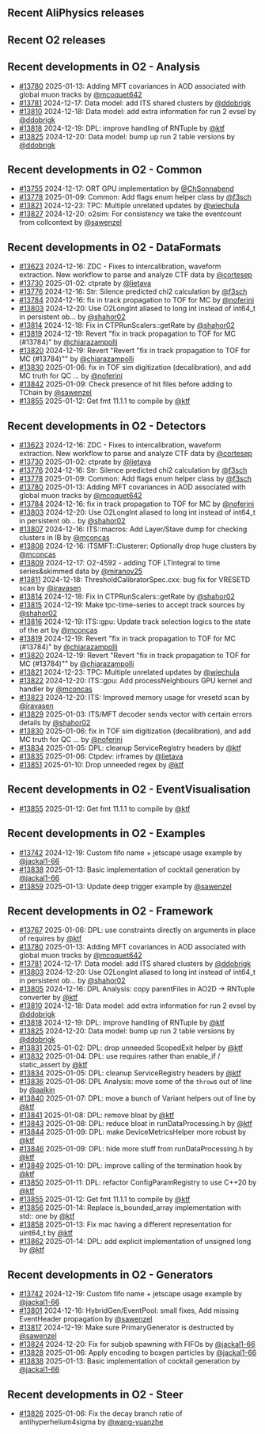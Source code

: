 ## Recent AliPhysics releases
## Recent O2 releases
## Recent developments in O2 - Analysis
- [\#13780](https://github.com/AliceO2Group/AliceO2/pull/13780) 2025-01-13: Adding MFT covariances in AOD associated with global muon tracks by [@mcoquet642](https://github.com/mcoquet642)
- [\#13781](https://github.com/AliceO2Group/AliceO2/pull/13781) 2024-12-17: Data model: add ITS shared clusters by [@ddobrigk](https://github.com/ddobrigk)
- [\#13810](https://github.com/AliceO2Group/AliceO2/pull/13810) 2024-12-18: Data model: add extra information for run 2 evsel by [@ddobrigk](https://github.com/ddobrigk)
- [\#13818](https://github.com/AliceO2Group/AliceO2/pull/13818) 2024-12-19: DPL: improve handling of RNTuple by [@ktf](https://github.com/ktf)
- [\#13825](https://github.com/AliceO2Group/AliceO2/pull/13825) 2024-12-20: Data model: bump up run 2 table versions by [@ddobrigk](https://github.com/ddobrigk)
## Recent developments in O2 - Common
- [\#13755](https://github.com/AliceO2Group/AliceO2/pull/13755) 2024-12-17: ORT GPU implementation by [@ChSonnabend](https://github.com/ChSonnabend)
- [\#13778](https://github.com/AliceO2Group/AliceO2/pull/13778) 2025-01-09: Common: Add flags enum helper class by [@f3sch](https://github.com/f3sch)
- [\#13821](https://github.com/AliceO2Group/AliceO2/pull/13821) 2024-12-23: TPC: Multiple unrelated updates by [@wiechula](https://github.com/wiechula)
- [\#13827](https://github.com/AliceO2Group/AliceO2/pull/13827) 2024-12-20: o2sim: For consistency we take the eventcount from collcontext by [@sawenzel](https://github.com/sawenzel)
## Recent developments in O2 - DataFormats
- [\#13623](https://github.com/AliceO2Group/AliceO2/pull/13623) 2024-12-16: ZDC - Fixes to intercalibration, waveform extraction. New workflow to parse and analyze CTF data by [@cortesep](https://github.com/cortesep)
- [\#13730](https://github.com/AliceO2Group/AliceO2/pull/13730) 2025-01-02: ctprate by [@lietava](https://github.com/lietava)
- [\#13776](https://github.com/AliceO2Group/AliceO2/pull/13776) 2024-12-16: Str: Silence predicted chi2 calculation by [@f3sch](https://github.com/f3sch)
- [\#13784](https://github.com/AliceO2Group/AliceO2/pull/13784) 2024-12-16: fix in track propagation to TOF for MC by [@noferini](https://github.com/noferini)
- [\#13803](https://github.com/AliceO2Group/AliceO2/pull/13803) 2024-12-20: Use O2LongInt aliased to long int instead of int64_t in persistent ob… by [@shahor02](https://github.com/shahor02)
- [\#13814](https://github.com/AliceO2Group/AliceO2/pull/13814) 2024-12-18: Fix in CTPRunScalers::getRate by [@shahor02](https://github.com/shahor02)
- [\#13819](https://github.com/AliceO2Group/AliceO2/pull/13819) 2024-12-19: Revert "fix in track propagation to TOF for MC (#13784)" by [@chiarazampolli](https://github.com/chiarazampolli)
- [\#13820](https://github.com/AliceO2Group/AliceO2/pull/13820) 2024-12-19: Revert "Revert "fix in track propagation to TOF for MC (#13784)"" by [@chiarazampolli](https://github.com/chiarazampolli)
- [\#13830](https://github.com/AliceO2Group/AliceO2/pull/13830) 2025-01-06: fix in TOF sim digitization (decalibration), and add MC truth for QC … by [@noferini](https://github.com/noferini)
- [\#13842](https://github.com/AliceO2Group/AliceO2/pull/13842) 2025-01-09: Check presence of hit files before adding to TChain by [@sawenzel](https://github.com/sawenzel)
- [\#13855](https://github.com/AliceO2Group/AliceO2/pull/13855) 2025-01-12: Get fmt 11.1.1 to compile by [@ktf](https://github.com/ktf)
## Recent developments in O2 - Detectors
- [\#13623](https://github.com/AliceO2Group/AliceO2/pull/13623) 2024-12-16: ZDC - Fixes to intercalibration, waveform extraction. New workflow to parse and analyze CTF data by [@cortesep](https://github.com/cortesep)
- [\#13730](https://github.com/AliceO2Group/AliceO2/pull/13730) 2025-01-02: ctprate by [@lietava](https://github.com/lietava)
- [\#13776](https://github.com/AliceO2Group/AliceO2/pull/13776) 2024-12-16: Str: Silence predicted chi2 calculation by [@f3sch](https://github.com/f3sch)
- [\#13778](https://github.com/AliceO2Group/AliceO2/pull/13778) 2025-01-09: Common: Add flags enum helper class by [@f3sch](https://github.com/f3sch)
- [\#13780](https://github.com/AliceO2Group/AliceO2/pull/13780) 2025-01-13: Adding MFT covariances in AOD associated with global muon tracks by [@mcoquet642](https://github.com/mcoquet642)
- [\#13784](https://github.com/AliceO2Group/AliceO2/pull/13784) 2024-12-16: fix in track propagation to TOF for MC by [@noferini](https://github.com/noferini)
- [\#13803](https://github.com/AliceO2Group/AliceO2/pull/13803) 2024-12-20: Use O2LongInt aliased to long int instead of int64_t in persistent ob… by [@shahor02](https://github.com/shahor02)
- [\#13807](https://github.com/AliceO2Group/AliceO2/pull/13807) 2024-12-16: ITS::macros: Add Layer/Stave dump for checking clusters in IB by [@mconcas](https://github.com/mconcas)
- [\#13808](https://github.com/AliceO2Group/AliceO2/pull/13808) 2024-12-16: ITSMFT::Clusterer: Optionally drop huge clusters by [@mconcas](https://github.com/mconcas)
- [\#13809](https://github.com/AliceO2Group/AliceO2/pull/13809) 2024-12-17: O2-4592 - adding TOF LTIntegral to time series&skimmed data by [@miranov25](https://github.com/miranov25)
- [\#13811](https://github.com/AliceO2Group/AliceO2/pull/13811) 2024-12-18: ThresholdCalibratorSpec.cxx: bug fix for VRESETD scan by [@iravasen](https://github.com/iravasen)
- [\#13814](https://github.com/AliceO2Group/AliceO2/pull/13814) 2024-12-18: Fix in CTPRunScalers::getRate by [@shahor02](https://github.com/shahor02)
- [\#13815](https://github.com/AliceO2Group/AliceO2/pull/13815) 2024-12-19: Make tpc-time-series to accept track sources by [@shahor02](https://github.com/shahor02)
- [\#13816](https://github.com/AliceO2Group/AliceO2/pull/13816) 2024-12-19: ITS::gpu: Update track selection logics to the state of the art by [@mconcas](https://github.com/mconcas)
- [\#13819](https://github.com/AliceO2Group/AliceO2/pull/13819) 2024-12-19: Revert "fix in track propagation to TOF for MC (#13784)" by [@chiarazampolli](https://github.com/chiarazampolli)
- [\#13820](https://github.com/AliceO2Group/AliceO2/pull/13820) 2024-12-19: Revert "Revert "fix in track propagation to TOF for MC (#13784)"" by [@chiarazampolli](https://github.com/chiarazampolli)
- [\#13821](https://github.com/AliceO2Group/AliceO2/pull/13821) 2024-12-23: TPC: Multiple unrelated updates by [@wiechula](https://github.com/wiechula)
- [\#13822](https://github.com/AliceO2Group/AliceO2/pull/13822) 2024-12-20: ITS::gpu: Add processNeighbours GPU kernel and handler by [@mconcas](https://github.com/mconcas)
- [\#13823](https://github.com/AliceO2Group/AliceO2/pull/13823) 2024-12-20: ITS: Improved memory usage for vresetd scan by [@iravasen](https://github.com/iravasen)
- [\#13829](https://github.com/AliceO2Group/AliceO2/pull/13829) 2025-01-03: ITS/MFT decoder sends vector with certain errors details by [@shahor02](https://github.com/shahor02)
- [\#13830](https://github.com/AliceO2Group/AliceO2/pull/13830) 2025-01-06: fix in TOF sim digitization (decalibration), and add MC truth for QC … by [@noferini](https://github.com/noferini)
- [\#13834](https://github.com/AliceO2Group/AliceO2/pull/13834) 2025-01-05: DPL: cleanup ServiceRegistry headers by [@ktf](https://github.com/ktf)
- [\#13835](https://github.com/AliceO2Group/AliceO2/pull/13835) 2025-01-06: Ctpdev: irframes by [@lietava](https://github.com/lietava)
- [\#13851](https://github.com/AliceO2Group/AliceO2/pull/13851) 2025-01-10: Drop unneeded regex by [@ktf](https://github.com/ktf)
## Recent developments in O2 - EventVisualisation
- [\#13855](https://github.com/AliceO2Group/AliceO2/pull/13855) 2025-01-12: Get fmt 11.1.1 to compile by [@ktf](https://github.com/ktf)
## Recent developments in O2 - Examples
- [\#13742](https://github.com/AliceO2Group/AliceO2/pull/13742) 2024-12-19: Custom fifo name + jetscape usage example by [@jackal1-66](https://github.com/jackal1-66)
- [\#13838](https://github.com/AliceO2Group/AliceO2/pull/13838) 2025-01-13: Basic implementation of cocktail generation by [@jackal1-66](https://github.com/jackal1-66)
- [\#13859](https://github.com/AliceO2Group/AliceO2/pull/13859) 2025-01-13: Update deep trigger example by [@sawenzel](https://github.com/sawenzel)
## Recent developments in O2 - Framework
- [\#13767](https://github.com/AliceO2Group/AliceO2/pull/13767) 2025-01-06: DPL: use constraints directly on arguments in place of requires by [@ktf](https://github.com/ktf)
- [\#13780](https://github.com/AliceO2Group/AliceO2/pull/13780) 2025-01-13: Adding MFT covariances in AOD associated with global muon tracks by [@mcoquet642](https://github.com/mcoquet642)
- [\#13781](https://github.com/AliceO2Group/AliceO2/pull/13781) 2024-12-17: Data model: add ITS shared clusters by [@ddobrigk](https://github.com/ddobrigk)
- [\#13803](https://github.com/AliceO2Group/AliceO2/pull/13803) 2024-12-20: Use O2LongInt aliased to long int instead of int64_t in persistent ob… by [@shahor02](https://github.com/shahor02)
- [\#13805](https://github.com/AliceO2Group/AliceO2/pull/13805) 2024-12-16: DPL Analysis: copy parentFiles in AO2D -> RNTuple converter by [@ktf](https://github.com/ktf)
- [\#13810](https://github.com/AliceO2Group/AliceO2/pull/13810) 2024-12-18: Data model: add extra information for run 2 evsel by [@ddobrigk](https://github.com/ddobrigk)
- [\#13818](https://github.com/AliceO2Group/AliceO2/pull/13818) 2024-12-19: DPL: improve handling of RNTuple by [@ktf](https://github.com/ktf)
- [\#13825](https://github.com/AliceO2Group/AliceO2/pull/13825) 2024-12-20: Data model: bump up run 2 table versions by [@ddobrigk](https://github.com/ddobrigk)
- [\#13831](https://github.com/AliceO2Group/AliceO2/pull/13831) 2025-01-02: DPL: drop unneeded ScopedExit helper by [@ktf](https://github.com/ktf)
- [\#13832](https://github.com/AliceO2Group/AliceO2/pull/13832) 2025-01-04: DPL: use requires rather than enable_if / static_assert by [@ktf](https://github.com/ktf)
- [\#13834](https://github.com/AliceO2Group/AliceO2/pull/13834) 2025-01-05: DPL: cleanup ServiceRegistry headers by [@ktf](https://github.com/ktf)
- [\#13836](https://github.com/AliceO2Group/AliceO2/pull/13836) 2025-01-06: DPL Analysis: move some of the `throw`s out of line by [@aalkin](https://github.com/aalkin)
- [\#13840](https://github.com/AliceO2Group/AliceO2/pull/13840) 2025-01-07: DPL: move a bunch of Variant helpers out of line by [@ktf](https://github.com/ktf)
- [\#13841](https://github.com/AliceO2Group/AliceO2/pull/13841) 2025-01-08: DPL: remove bloat by [@ktf](https://github.com/ktf)
- [\#13843](https://github.com/AliceO2Group/AliceO2/pull/13843) 2025-01-08: DPL: reduce bloat in runDataProcessing.h by [@ktf](https://github.com/ktf)
- [\#13844](https://github.com/AliceO2Group/AliceO2/pull/13844) 2025-01-09: DPL: make DeviceMetricsHelper more robust by [@ktf](https://github.com/ktf)
- [\#13846](https://github.com/AliceO2Group/AliceO2/pull/13846) 2025-01-09: DPL: hide more stuff from runDataProcessing.h by [@ktf](https://github.com/ktf)
- [\#13849](https://github.com/AliceO2Group/AliceO2/pull/13849) 2025-01-10: DPL: improve calling of the termination hook by [@ktf](https://github.com/ktf)
- [\#13850](https://github.com/AliceO2Group/AliceO2/pull/13850) 2025-01-11: DPL: refactor ConfigParamRegistry to use C++20 by [@ktf](https://github.com/ktf)
- [\#13855](https://github.com/AliceO2Group/AliceO2/pull/13855) 2025-01-12: Get fmt 11.1.1 to compile by [@ktf](https://github.com/ktf)
- [\#13856](https://github.com/AliceO2Group/AliceO2/pull/13856) 2025-01-14: Replace is_bounded_array implementation with std:: one by [@ktf](https://github.com/ktf)
- [\#13858](https://github.com/AliceO2Group/AliceO2/pull/13858) 2025-01-13: Fix  mac having a different representation for uint64_t by [@ktf](https://github.com/ktf)
- [\#13862](https://github.com/AliceO2Group/AliceO2/pull/13862) 2025-01-14: DPL: add explicit implementation of unsigned long by [@ktf](https://github.com/ktf)
## Recent developments in O2 - Generators
- [\#13742](https://github.com/AliceO2Group/AliceO2/pull/13742) 2024-12-19: Custom fifo name + jetscape usage example by [@jackal1-66](https://github.com/jackal1-66)
- [\#13801](https://github.com/AliceO2Group/AliceO2/pull/13801) 2024-12-16: HybridGen/EventPool: small fixes, Add missing EventHeader propagation by [@sawenzel](https://github.com/sawenzel)
- [\#13817](https://github.com/AliceO2Group/AliceO2/pull/13817) 2024-12-19: Make sure PrimaryGenerator is destructed by [@sawenzel](https://github.com/sawenzel)
- [\#13824](https://github.com/AliceO2Group/AliceO2/pull/13824) 2024-12-20: Fix for subjob spawning with FIFOs by [@jackal1-66](https://github.com/jackal1-66)
- [\#13828](https://github.com/AliceO2Group/AliceO2/pull/13828) 2025-01-06: Apply encoding to boxgen particles by [@jackal1-66](https://github.com/jackal1-66)
- [\#13838](https://github.com/AliceO2Group/AliceO2/pull/13838) 2025-01-13: Basic implementation of cocktail generation by [@jackal1-66](https://github.com/jackal1-66)
## Recent developments in O2 - Steer
- [\#13826](https://github.com/AliceO2Group/AliceO2/pull/13826) 2025-01-06: Fix the decay branch ratio of antihyperhelium4sigma by [@wang-yuanzhe](https://github.com/wang-yuanzhe)
